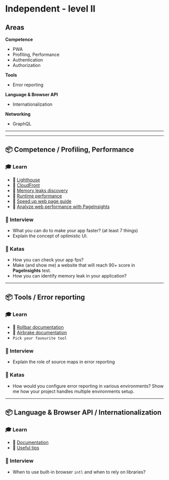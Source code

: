 # Independent - level II

## Areas

**Competence**

- PWA
- Profiling, Performance
- Authentication
- Authorization

**Tools**

- Error reporting

**Language & Browser API**

- Internationalization

**Networking**

- GraphQL

---

---

## 📦 Competence / Profiling, Performance

### 🎓 Learn

- 📗 [Lighthouse](https://developers.google.com/web/tools/lighthouse/)
- 📗 [CloudFront](https://aws.amazon.com/cloudfront/)
- 📗 [Memory leaks discovery](https://nolanlawson.com/2020/02/19/fixing-memory-leaks-in-web-applications/)
- 📗 [Runtime performance](https://developers.google.com/web/tools/chrome-devtools/evaluate-performance/)
- 📗 [Speed up web page guide](https://auth0.com/blog/12-steps-to-a-faster-web-app/)
- 📙 [Analyze web performance with PageInsights](https://devrix.com/tutorial/analyze-web-page-performance-using-google-pagespeed-insights/)

### 🎤 Interview

- What you can do to make your app faster? (at least 7 things)
- Explain the concept of optimistic UI.

### 📝 Katas

- How you can check your app fps?
- Make (and show me) a website that will reach 90+ score in **PageInsights** test.
- How you can identify memory leak in your application?

---

## 📦 Tools / Error reporting

### 🎓 Learn

- 📗 [Rollbar documentation](https://docs.rollbar.com/docs/javascript)
- 📗 [Airbrake documentation](https://airbrake.io/docs/installing-airbrake/installing-airbrake-in-a-bower-app/)
- `Pick your favourite tool`

### 🎤 Interview

- Explain the role of source maps in error reporting

### 📝 Katas

- How would you configure error reporting in various environments? Show me how your project handles multiple environments setup.

---

## 📦 **Language & Browser API /** Internationalization

### 🎓 Learn

- 📗 [Documentation](https://developer.mozilla.org/en-US/docs/Web/JavaScript/Reference/Global_Objects/Intl)
- 📗 [Useful tips](https://developers.google.com/international/)

### 🎤 Interview

- When to use built-in browser `intl` and when to rely on libraries?
